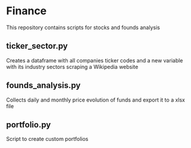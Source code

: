 # Finance
 This repository contains scripts for stocks and founds analysis


## ticker_sector.py
Creates a dataframe with all companies ticker codes and a new variable with its industry sectors scraping a Wikipedia website

## founds_analysis.py
Collects daily and monthly price evolution of funds and export it to a xlsx file

## portfolio.py
Script to create custom portfolios
